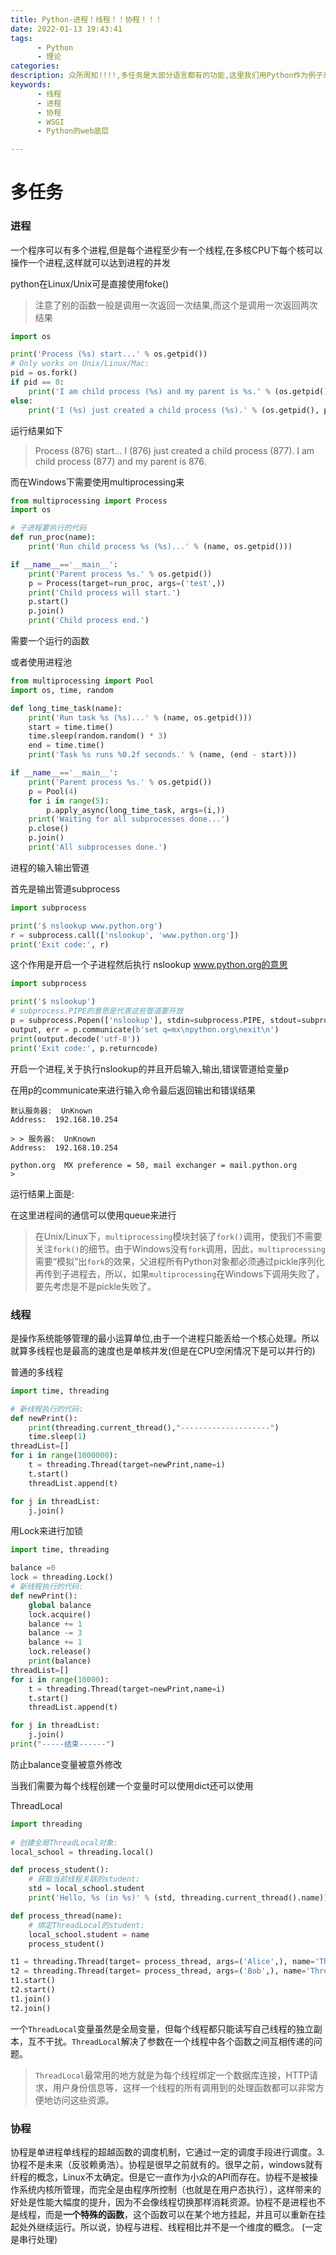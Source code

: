 ```yaml
---
title: Python-进程！线程！！协程！！！
date: 2022-01-13 19:43:41
tags:
      - Python
      - 理论
categories:
description: 众所周知!!!!,多任务是大部分语言都有的功能,这里我们用Python作为例子来讲解
keywords:
      - 线程
      - 进程
      - 协程
      - WSGI
      - Python的web底层

---
```


# 多任务

### 进程

一个程序可以有多个进程,但是每个进程至少有一个线程,在多核CPU下每个核可以操作一个进程,这样就可以达到进程的并发



python在Linux/Unix可是直接使用foke()

> 注意了别的函数一般是调用一次返回一次结果,而这个是调用一次返回两次结果

```python
import os

print('Process (%s) start...' % os.getpid())
# Only works on Unix/Linux/Mac:
pid = os.fork()
if pid == 0:
    print('I am child process (%s) and my parent is %s.' % (os.getpid(), os.getppid()))
else:
    print('I (%s) just created a child process (%s).' % (os.getpid(), pid))
```

运行结果如下

>Process (876) start...
>I (876) just created a child process (877).
>I am child process (877) and my parent is 876.



而在Windows下需要使用multiprocessing来

```python
from multiprocessing import Process
import os

# 子进程要执行的代码
def run_proc(name):
    print('Run child process %s (%s)...' % (name, os.getpid()))

if __name__=='__main__':
    print('Parent process %s.' % os.getpid())
    p = Process(target=run_proc, args=('test',))
    print('Child process will start.')
    p.start()
    p.join()
    print('Child process end.')
```

需要一个运行的函数

或者使用进程池

```python
from multiprocessing import Pool
import os, time, random

def long_time_task(name):
    print('Run task %s (%s)...' % (name, os.getpid()))
    start = time.time()
    time.sleep(random.random() * 3)
    end = time.time()
    print('Task %s runs %0.2f seconds.' % (name, (end - start)))

if __name__=='__main__':
    print('Parent process %s.' % os.getpid())
    p = Pool(4)
    for i in range(5):
        p.apply_async(long_time_task, args=(i,))
    print('Waiting for all subprocesses done...')
    p.close()
    p.join()
    print('All subprocesses done.')
```



进程的输入输出管道

首先是输出管道subprocess

```python
import subprocess

print('$ nslookup www.python.org')
r = subprocess.call(['nslookup', 'www.python.org'])
print('Exit code:', r)
```

这个作用是开启一个子进程然后执行 nslookup www.python.org的意思



```python
import subprocess

print('$ nslookup')
# subprocess.PIPE的意思是代表这些管道要开放
p = subprocess.Popen(['nslookup'], stdin=subprocess.PIPE, stdout=subprocess.PIPE, stderr=subprocess.PIPE)
output, err = p.communicate(b'set q=mx\npython.org\nexit\n')
print(output.decode('utf-8'))
print('Exit code:', p.returncode)
```

开启一个进程,关于执行nslookup的并且开启输入,输出,错误管道给变量p

在用p的communicate来进行输入命令最后返回输出和错误结果





```$ nslookup
默认服务器:  UnKnown
Address:  192.168.10.254

> > 服务器:  UnKnown
Address:  192.168.10.254

python.org	MX preference = 50, mail exchanger = mail.python.org
> 
```

运行结果上面是:



在这里进程间的通信可以使用queue来进行



> 在Unix/Linux下，`multiprocessing`模块封装了`fork()`调用，使我们不需要关注`fork()`的细节。由于Windows没有`fork`调用，因此，`multiprocessing`需要“模拟”出`fork`的效果，父进程所有Python对象都必须通过pickle序列化再传到子进程去，所以，如果`multiprocessing`在Windows下调用失败了，要先考虑是不是pickle失败了。

### 线程

是操作系统能够管理的最小运算单位,由于一个进程只能丢给一个核心处理。所以就算多线程也是最高的速度也是单核并发(但是在CPU空闲情况下是可以并行的)



普通的多线程

```python
import time, threading

# 新线程执行的代码:
def newPrint():
    print(threading.current_thread(),"--------------------")
    time.sleep(1)
threadList=[]
for i in range(1000000):
    t = threading.Thread(target=newPrint,name=i)
    t.start()
    threadList.append(t)

for j in threadList:
    j.join()

```



用Lock来进行加锁

```python
import time, threading

balance =0
lock = threading.Lock()
# 新线程执行的代码:
def newPrint():
    global balance
    lock.acquire()
    balance += 1
    balance -= 3
    balance += 1
    lock.release()
    print(balance)
threadList=[]
for i in range(10000):
    t = threading.Thread(target=newPrint,name=i)
    t.start()
    threadList.append(t)

for j in threadList:
    j.join()
print("-----结束------")
```

防止balance变量被意外修改



当我们需要为每个线程创建一个变量时可以使用dict还可以使用



ThreadLocal

```python
import threading
    
# 创建全局ThreadLocal对象:
local_school = threading.local()

def process_student():
    # 获取当前线程关联的student:
    std = local_school.student
    print('Hello, %s (in %s)' % (std, threading.current_thread().name))

def process_thread(name):
    # 绑定ThreadLocal的student:
    local_school.student = name
    process_student()

t1 = threading.Thread(target= process_thread, args=('Alice',), name='Thread-A')
t2 = threading.Thread(target= process_thread, args=('Bob',), name='Thread-B')
t1.start()
t2.start()
t1.join()
t2.join()
```



一个`ThreadLocal`变量虽然是全局变量，但每个线程都只能读写自己线程的独立副本，互不干扰。`ThreadLocal`解决了参数在一个线程中各个函数之间互相传递的问题。



> `ThreadLocal`最常用的地方就是为每个线程绑定一个数据库连接，HTTP请求，用户身份信息等，这样一个线程的所有调用到的处理函数都可以非常方便地访问这些资源。



### 协程

协程是单进程单线程的超越函数的调度机制，它通过一定的调度手段进行调度。3.协程不是未来（反驳赖勇浩）。协程是很早之前就有的。很早之前，windows就有纤程的概念，Linux不太确定。但是它一直作为小众的API而存在。协程不是被操作系统内核所管理，而完全是由程序所控制（也就是在用户态执行），这样带来的好处是性能大幅度的提升，因为不会像线程切换那样消耗资源。协程不是进程也不是线程，而是**一个特殊的函数**，这个函数可以在某个地方挂起，并且可以重新在挂起处外继续运行。所以说，协程与进程、线程相比并不是一个维度的概念。  (一定是串行处理)










​	
